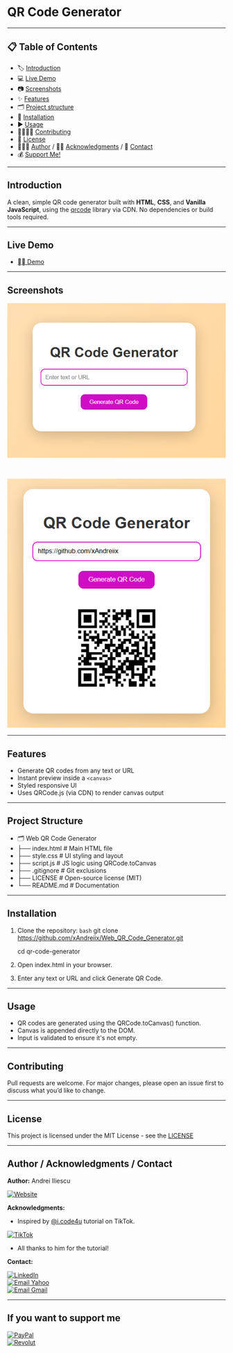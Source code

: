 # QR Code Generator

---

## 📋 Table of Contents
- 🏷️ [Introduction](#introduction)
- 💻 [Live Demo](#live-demo)
- 📷 [Screenshots](#screenshots)
- ✨ [Features](#features)
- 🗂️ [Project structure](#project-structure)
- 💾 [Installation](#installation)
- ▶️ [Usage](#usage)
- 🫱🏻‍🫲🏼 [Contributing](#contributing)
- 📜 [License](#license)
- 👨🏻‍💻 [Author](#author--acknowledgments--contact) / 🙏🏻 [Acknowledgments](#author--acknowledgments--contact) / 📩 [Contact](#author--acknowledgments--contact)
- 💰 [Support Me!](#if-you-want-to-support-me)

---

## Introduction
A clean, simple QR code generator built with **HTML**, **CSS**, and **Vanilla JavaScript**, using the [qrcode](https://www.npmjs.com/package/qrcode) library via CDN. No dependencies or build tools required.
<!-- ## Badges -->

---

## Live Demo
- [⛓️‍💥 Demo](https://web-qr-code-generator-steel.vercel.app/)

---

## Screenshots
<p align="center">
  <img src="screenshots/qr-code-app.png" width="600">
</p>

<br>

<p align="center">
  <img src="screenshots/qr-code-generated.png" width="600">
</p>

---

## Features
- Generate QR codes from any text or URL
- Instant preview inside a `<canvas>`
- Styled responsive UI
- Uses QRCode.js (via CDN) to render canvas output

---

## Project Structure
- 🗂️ Web QR Code Generator
- ├── index.html              # Main HTML file
- ├── style.css               # UI styling and layout
- ├── script.js               # JS logic using QRCode.toCanvas
- ├── .gitignore              # Git exclusions
- ├── LICENSE                 # Open-source license (MIT)
- └── README.md               # Documentation
<!-- ## Requirements -->

---

## Installation
1. Clone the repository:
   ```bash```
   git clone https://github.com/xAndreiix/Web_QR_Code_Generator.git
   
   cd qr-code-generator
2. Open index.html in your browser.
3. Enter any text or URL and click Generate QR Code.

---

## Usage
- QR codes are generated using the QRCode.toCanvas() function.
- Canvas is appended directly to the DOM.
- Input is validated to ensure it's not empty.
<!-- ## Configuration -->
<!-- ## Runing tests -->
<!-- ## Deployment -->
<!-- ## Notes -->
<!-- ## Road Map -->
<!-- ## FAQ -->

---

## Contributing
Pull requests are welcome.
For major changes, please open an issue first to discuss what you’d like to change.
<!-- ## Changelog -->

---

## License
This project is licensed under the MIT License - see the [LICENSE](LICENSE)

---

## Author / Acknowledgments / Contact
**Author:** 
Andrei Iliescu

[![Website](https://img.shields.io/badge/Website-PORTFOLIO-gold?style=for-the-badge&logo=about-dot-me&logoColor=white)](https://xandreiix.github.io/Andrei-Iliescu-Portfolio/)

**Acknowledgments:**  
- Inspired by [@i.code4u](https://www.tiktok.com/@i.code4u) tutorial on TikTok.

[![TikTok](https://img.shields.io/badge/TikTok-000000?style=for-the-badge&logo=TikTok&logoColor=white)](https://www.tiktok.com/@i.code4u/photo/7527571365814177046?is_from_webapp=1&sender_device=pc&web_id=7403075142698436128)
- All thanks to him for the tutorial!

**Contact:**  

[![LinkedIn](https://img.shields.io/badge/LinkedIn-0077B5?style=for-the-badge&logo=linkedin&logoColor=white)](https://linkedin.com/in/andrei-iliescu-aa7910214)<br>
[![Email Yahoo](https://img.shields.io/badge/Email-andrey_iliescu%40yahoo.com-6001D2?style=for-the-badge&logoColor=white)](mailto:andrey_iliescu@yahoo.com)<br>
[![Email Gmail](https://img.shields.io/badge/Gmail-andrei.iliescu13102000%40gmail.com-D14836?style=for-the-badge&logo=gmail&logoColor=white)](mailto:andrei.iliescu13102000@gmail.com)

---

## If you want to support me
[![PayPal](https://img.shields.io/badge/PayPal-xAndreiix-00457C?style=for-the-badge&logo=paypal&logoColor=white)](https://paypal.me/xAndreiix)<br>
[![Revolut](https://img.shields.io/badge/Revolut-xAndreiix-001B2E?style=for-the-badge&logoColor=white)](https://revolut.me/xandreiix)
